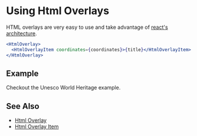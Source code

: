 # Using Html Overlays

HTML overlays are very easy to use and take advantage of [react's architecture](https://reactjs.org/docs/).

```jsx
<HtmlOverlay>
  <HtmlOverlayItem coordinates={coordinates}>{title}</HtmlOverlayItem>
</HtmlOverlay>
```

## Example

Checkout the Unesco World Heritage example.

## See Also

- [Html Overlay](/docs/modules/react/api-reference/overlays/html-overlay)
- [Html Overlay Item](/docs/modules/react/api-reference/overlays/html-overlay-item)
